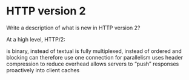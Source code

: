 # HTTP version 2

Write a description of what is new in HTTP version 2?

At a high level, HTTP/2:

is binary, instead of textual
is fully multiplexed, instead of ordered and blocking
can therefore use one connection for parallelism
uses header compression to reduce overhead
allows servers to “push” responses proactively into client caches

